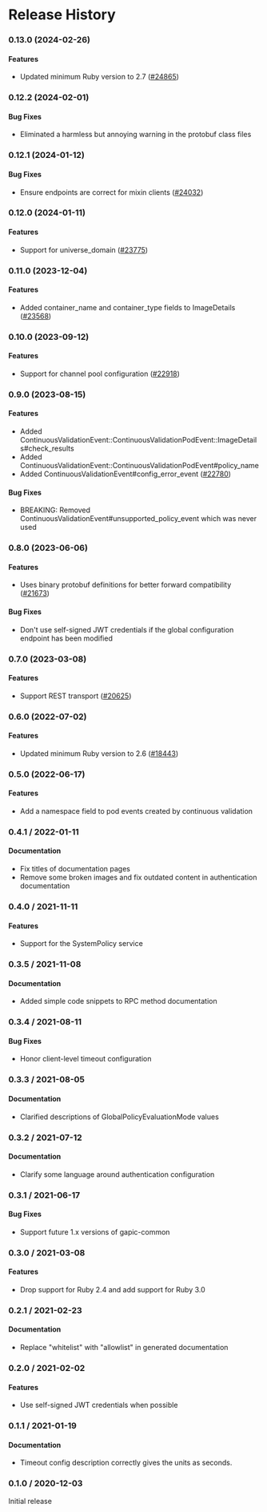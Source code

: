# Release History

### 0.13.0 (2024-02-26)

#### Features

* Updated minimum Ruby version to 2.7 ([#24865](https://github.com/googleapis/google-cloud-ruby/issues/24865)) 

### 0.12.2 (2024-02-01)

#### Bug Fixes

* Eliminated a harmless but annoying warning in the protobuf class files 

### 0.12.1 (2024-01-12)

#### Bug Fixes

* Ensure endpoints are correct for mixin clients ([#24032](https://github.com/googleapis/google-cloud-ruby/issues/24032)) 

### 0.12.0 (2024-01-11)

#### Features

* Support for universe_domain ([#23775](https://github.com/googleapis/google-cloud-ruby/issues/23775)) 

### 0.11.0 (2023-12-04)

#### Features

* Added container_name and container_type fields to ImageDetails ([#23568](https://github.com/googleapis/google-cloud-ruby/issues/23568)) 

### 0.10.0 (2023-09-12)

#### Features

* Support for channel pool configuration ([#22918](https://github.com/googleapis/google-cloud-ruby/issues/22918)) 

### 0.9.0 (2023-08-15)

#### Features

* Added ContinuousValidationEvent::ContinuousValidationPodEvent::ImageDetails#check_results 
* Added ContinuousValidationEvent::ContinuousValidationPodEvent#policy_name 
* Added ContinuousValidationEvent#config_error_event ([#22780](https://github.com/googleapis/google-cloud-ruby/issues/22780)) 
#### Bug Fixes

* BREAKING: Removed ContinuousValidationEvent#unsupported_policy_event which was never used 

### 0.8.0 (2023-06-06)

#### Features

* Uses binary protobuf definitions for better forward compatibility ([#21673](https://github.com/googleapis/google-cloud-ruby/issues/21673)) 
#### Bug Fixes

* Don't use self-signed JWT credentials if the global configuration endpoint has been modified 

### 0.7.0 (2023-03-08)

#### Features

* Support REST transport ([#20625](https://github.com/googleapis/google-cloud-ruby/issues/20625)) 

### 0.6.0 (2022-07-02)

#### Features

* Updated minimum Ruby version to 2.6 ([#18443](https://github.com/googleapis/google-cloud-ruby/issues/18443)) 

### 0.5.0 (2022-06-17)

#### Features

* Add a namespace field to pod events created by continuous validation

### 0.4.1 / 2022-01-11

#### Documentation

* Fix titles of documentation pages
* Remove some broken images and fix outdated content in authentication documentation

### 0.4.0 / 2021-11-11

#### Features

* Support for the SystemPolicy service

### 0.3.5 / 2021-11-08

#### Documentation

* Added simple code snippets to RPC method documentation

### 0.3.4 / 2021-08-11

#### Bug Fixes

* Honor client-level timeout configuration

### 0.3.3 / 2021-08-05

#### Documentation

* Clarified descriptions of GlobalPolicyEvaluationMode values

### 0.3.2 / 2021-07-12

#### Documentation

* Clarify some language around authentication configuration

### 0.3.1 / 2021-06-17

#### Bug Fixes

* Support future 1.x versions of gapic-common

### 0.3.0 / 2021-03-08

#### Features

* Drop support for Ruby 2.4 and add support for Ruby 3.0

### 0.2.1 / 2021-02-23

#### Documentation

* Replace "whitelist" with "allowlist" in generated documentation

### 0.2.0 / 2021-02-02

#### Features

* Use self-signed JWT credentials when possible

### 0.1.1 / 2021-01-19

#### Documentation

* Timeout config description correctly gives the units as seconds.

### 0.1.0 / 2020-12-03

Initial release
